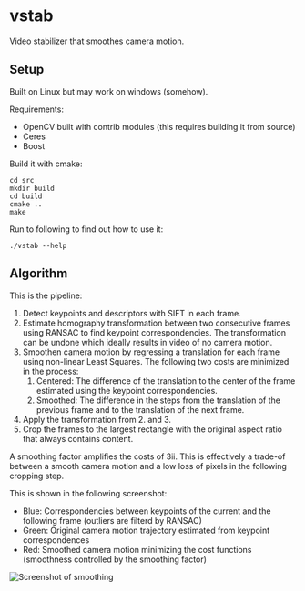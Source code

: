 # vstab
Video stabilizer that smoothes camera motion.

## Setup
Built on Linux but may work on windows (somehow).

Requirements:
* OpenCV built with contrib modules (this requires building it from source)
* Ceres
* Boost

Build it with cmake:
```
cd src
mkdir build
cd build
cmake ..
make
```
Run to following to find out how to use it:
```
./vstab --help
```

## Algorithm
This is the pipeline:
1. Detect keypoints and descriptors with SIFT in each frame.
2. Estimate homography transformation between two consecutive frames using RANSAC to find keypoint correspondencies.
The transformation can be undone which ideally results in video of no camera motion.
3. Smoothen camera motion by regressing a translation for each frame using non-linear Least Squares.
The following two costs are minimized in the process:
    1. Centered: The difference of the translation to the center of the frame estimated using the keypoint correspondencies.
    2. Smoothed: The difference in the steps from the translation of the previous frame and to the translation of the next frame.
4. Apply the transformation from 2. and 3.
5. Crop the frames to the largest rectangle with the original aspect ratio that always contains content.

A smoothing factor amplifies the costs of 3ii.
This is effectively a trade-of between a smooth camera motion and a low loss of pixels in the following cropping step.

This is shown in the following screenshot:
* Blue: Correspondencies between keypoints of the current and the following frame (outliers are filterd by RANSAC)
* Green: Original camera motion trajectory estimated from keypoint correspondences
* Red: Smoothed camera motion minimizing the cost functions (smoothness controlled by the smoothing factor)

![Screenshot of smoothing](https://github.com/oberger4711/vstab/blob/master/images/smoothing.png)
